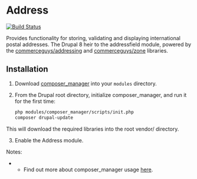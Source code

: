 Address
=======
[![Build Status](https://travis-ci.org/bojanz/address.svg?branch=8.x-1.x)](https://travis-ci.org/bojanz/address)

Provides functionality for storing, validating and displaying international postal addresses.
The Drupal 8 heir to the addressfield module, powered by the [commerceguys/addressing](https://github.com/commerceguys/addressing) and [commerceguys/zone](https://github.com/commerceguys/zone) libraries.

Installation
-------------

1. Download [composer_manager](https://drupal.org/project/composer_manager) into your
   `modules` directory.

2. From the Drupal root directory, initialize composer_manager, and run it for the first time:

   ```sh
   php modules/composer_manager/scripts/init.php
   composer drupal-update
   ```
This will download the required libraries into the root vendor/ directory.

3. Enable the Address module.

Notes:
- * Find out more about composer_manager usage [here](https://www.drupal.org/node/2405811).
